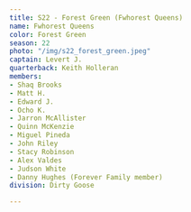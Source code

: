 ```yaml
---
title: S22 - Forest Green (Fwhorest Queens)
name: Fwhorest Queens
color: Forest Green
season: 22
photo: "/img/s22_forest_green.jpeg"
captain: Levert J.
quarterback: Keith Holleran
members:
- Shaq Brooks
- Matt H.
- Edward J.
- Ocho K.
- Jarron McAllister
- Quinn McKenzie
- Miguel Pineda
- John Riley
- Stacy Robinson
- Alex Valdes
- Judson White
- Danny Hughes (Forever Family member)
division: Dirty Goose

---
```

